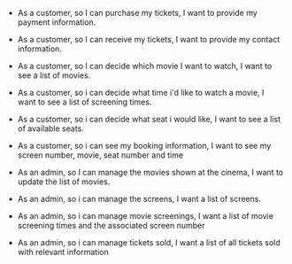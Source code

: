 - As a customer, so I can purchase my tickets, I want to provide my payment information.
- As a customer, so I can receive my tickets, I want to provide my contact information.
- As a customer, so I can decide which movie I want to watch, I want to see a list of movies.
- As a customer, so i can decide what time i'd like to watch a movie, I want to see a list of screening times.
- As a customer, so i can decide what seat i would like, I want to see a list of available seats.
- As a customer, so i can see my booking information, I want to see my screen number, movie, seat number and time

- As an admin, so I can manage the movies shown at the cinema, I want to update the list of movies.
- As an admin, so i can manage the screens, I want a list of screens.
- As an admin, so i can manage movie screenings, I want a list of movie screening times and the associated screen number
- As an admin, so i can manage tickets sold, I want a list of all tickets sold with relevant information

